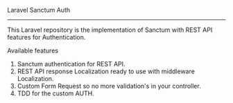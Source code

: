 Laravel Sanctum Auth

---

This Laravel repository is the implementation of Sanctum with REST API features for Authentication.

Available features

1. Sanctum authentication for REST API.
2. REST API response Localization ready to use with middleware Localization.
3. Custom Form Request so no more validation's in your controller.
4. TDD for the custom AUTH.
